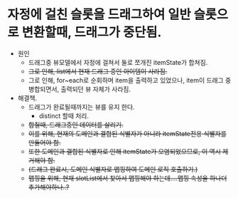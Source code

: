 # 자정에 걸친 슬롯을 드래그하여 일반 슬롯으로 변환할때, 드래그가 중단됨.
* 원인
    * 드래그중 뷰모델에서 자정에 걸쳐서 둘로 쪼개진 itemState가 합쳐짐.
    * ~~그로 인해, list에서 현재 드래그 중인 아이템이 사라짐.~~
    * 그로 인해, for~each로 순회하며 item을 출력하고 있었으나, item이 드래그 중 병합되면서, 출력되던 뷰 자체가 사라짐.
* 해결책.
    * 드래그가 완료될때까지는 뷰를 유지 한다.
        * distinct 할때 처리.
    * ~~합칠때, 드래그중인 데이터를 살리기.~~
    * ~~이를 위해, 현재의 도메인과 결합된 식별자가 아니라 itemState전용 식별자를 만들어야 함.~~
    * ~~또한 도메인과 결합된 식별자로 인해 itemState가 오염되었으므로, 이 역시 제거해야 함.~~
    * ~~(드래그 완료시, 도메인 식별자로 맵핑하여 도메인 로직 호출하기.)~~
    * ~~맵핑을 위해, 현재 slotList에서 찾아서 맵핑해야 하는데....맵핑 속성을 하나더 추가해야하나..?~~


